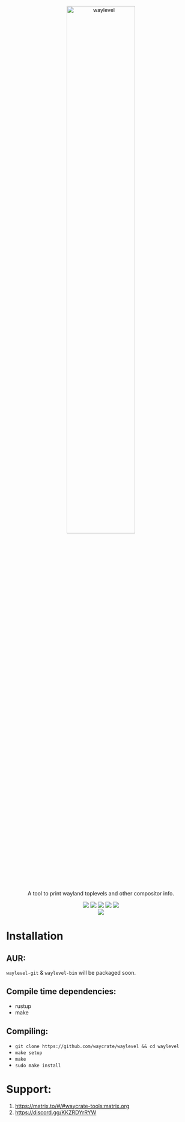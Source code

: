 <p align=center>
  <img src="https://git.sr.ht/~shinyzenith/waylevel/blob/main/docs/assets/waylevel.png" alt=waylevel width=60%>
  <p align=center>A tool to print wayland toplevels and other compositor info.</p>
  
  <p align="center">
  <a href="./LICENSE.md"><img src="https://img.shields.io/github/license/waycrate/waylevel?style=flat-square&logo=appveyor"></a>
  <img src="https://img.shields.io/badge/cargo-v1.0.0-green?style=flat-square&logo=appveyor">
  <img src="https://img.shields.io/github/issues/waycrate/waylevel?style=flat-square&logo=appveyor">
  <img src="https://img.shields.io/github/forks/waycrate/waylevel?style=flat-square&logo=appveyor">
  <img src="https://img.shields.io/github/stars/waycrate/waylevel?style=flat-square&logo=appveyor">
  <br>
    <img src="https://repology.org/badge/vertical-allrepos/waylevel.svg">
  </p>
</p>

# Installation

## AUR:
`waylevel-git` & `waylevel-bin` will be packaged soon.

## Compile time dependencies:
-   rustup
-   make

## Compiling:
-   `git clone https://github.com/waycrate/waylevel && cd waylevel`
-   `make setup`
-   `make`
-   `sudo make install`

# Support:

1) https://matrix.to/#/#waycrate-tools:matrix.org
2) https://discord.gg/KKZRDYrRYW
